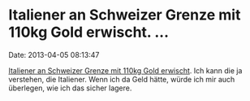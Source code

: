 Italiener an Schweizer Grenze mit 110kg Gold erwischt. \...
===========================================================

Date: 2013-04-05 08:13:47

[Italiener an Schweizer Grenze mit 110kg Gold
erwischt](http://www.blick.ch/news/schweiz/tessin/mit-110-kilo-gold-auf-osterausflug-id2258577.html).
Ich kann die ja verstehen, die Italiener. Wenn ich da Geld hätte, würde
ich mir auch überlegen, wie ich das sicher lagere.
